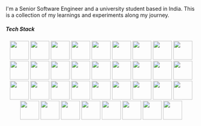 I'm a Senior Software Engineer and a university student based in India. This is a collection of my learnings and experiments along my journey.

##### Tech Stack

<p align="center">
  <img src="https://cdn.jsdelivr.net/gh/devicons/devicon@latest/icons/javascript/javascript-original.svg" height="50" />
  <img src="https://cdn.jsdelivr.net/gh/devicons/devicon@latest/icons/react/react-original-wordmark.svg" height="50" />
  <img src="https://cdn.jsdelivr.net/gh/devicons/devicon@latest/icons/nextjs/nextjs-original-wordmark.svg" height="50" />
  <img src="https://cdn.jsdelivr.net/gh/devicons/devicon@latest/icons/nodejs/nodejs-original-wordmark.svg" height="50" />
  <img src="https://cdn.jsdelivr.net/gh/devicons/devicon@latest/icons/ruby/ruby-original-wordmark.svg" height="50" />
  <img src="https://cdn.jsdelivr.net/gh/devicons/devicon@latest/icons/spring/spring-original-wordmark.svg" height="50" />
  <img src="https://cdn.jsdelivr.net/gh/devicons/devicon@latest/icons/threejs/threejs-original-wordmark.svg" height="50" />
  <img src="https://cdn.jsdelivr.net/gh/devicons/devicon@latest/icons/typescript/typescript-original.svg" height="50" />
  <img src="https://cdn.jsdelivr.net/gh/devicons/devicon@latest/icons/vitejs/vitejs-original.svg" height="50" />
  <img src="https://cdn.jsdelivr.net/gh/devicons/devicon@latest/icons/vuejs/vuejs-original-wordmark.svg" height="50" />
  <img src="https://cdn.jsdelivr.net/gh/devicons/devicon@latest/icons/php/php-original.svg" height="50" />
  <img src="https://cdn.jsdelivr.net/gh/devicons/devicon@latest/icons/python/python-original-wordmark.svg" height="50" />
  <img src="https://cdn.jsdelivr.net/gh/devicons/devicon@latest/icons/rails/rails-plain-wordmark.svg" height="50" />
  <img src="https://cdn.jsdelivr.net/gh/devicons/devicon@latest/icons/java/java-original-wordmark.svg" height="50" />
  <img src="https://cdn.jsdelivr.net/gh/devicons/devicon@latest/icons/mongodb/mongodb-original-wordmark.svg" height="50" />
  <img src="https://cdn.jsdelivr.net/gh/devicons/devicon@latest/icons/mysql/mysql-original-wordmark.svg" height="50" />
  <img src="https://cdn.jsdelivr.net/gh/devicons/devicon@latest/icons/git/git-original-wordmark.svg" height="50" />
  <img src="https://cdn.jsdelivr.net/gh/devicons/devicon@latest/icons/laravel/laravel-original-wordmark.svg" height="50" />
  <img src="https://cdn.jsdelivr.net/gh/devicons/devicon@latest/icons/magento/magento-original-wordmark.svg" height="50" />
  <img src="https://cdn.jsdelivr.net/gh/devicons/devicon@latest/icons/jquery/jquery-original-wordmark.svg" height="50" />
  <img src="https://cdn.jsdelivr.net/gh/devicons/devicon@latest/icons/html5/html5-original.svg" height="50" />
  <img src="https://cdn.jsdelivr.net/gh/devicons/devicon@latest/icons/go/go-original-wordmark.svg" height="50" />
  <img src="https://cdn.jsdelivr.net/gh/devicons/devicon@latest/icons/flutter/flutter-original.svg" height="50" />
  <img src="https://cdn.jsdelivr.net/gh/devicons/devicon@latest/icons/docker/docker-original-wordmark.svg" height="50" />
  <img src="https://cdn.jsdelivr.net/gh/devicons/devicon@latest/icons/express/express-original-wordmark.svg" height="50" />
  <img src="https://cdn.jsdelivr.net/gh/devicons/devicon@latest/icons/firebase/firebase-original-wordmark.svg" height="50" />
  <img src="https://cdn.jsdelivr.net/gh/devicons/devicon@latest/icons/django/django-plain-wordmark.svg" height="50" />
  <img src="https://cdn.jsdelivr.net/gh/devicons/devicon@latest/icons/codeigniter/codeigniter-plain-wordmark.svg" height="50" />
  <img src="https://cdn.jsdelivr.net/gh/devicons/devicon@latest/icons/csharp/csharp-original.svg" height="50" />
  <img src="https://cdn.jsdelivr.net/gh/devicons/devicon@latest/icons/css3/css3-original.svg" height="50" />
  <img src="https://cdn.jsdelivr.net/gh/devicons/devicon@latest/icons/dart/dart-original-wordmark.svg" height="50" />
  <img src="https://cdn.jsdelivr.net/gh/devicons/devicon@latest/icons/bootstrap/bootstrap-original-wordmark.svg" height="50" />
  <img src="https://cdn.jsdelivr.net/gh/devicons/devicon@latest/icons/c/c-original.svg" height="50" />
  <img src="https://cdn.jsdelivr.net/gh/devicons/devicon@latest/icons/angularjs/angularjs-original.svg" height="50" />
  <img src="https://cdn.jsdelivr.net/gh/devicons/devicon@latest/icons/bitbucket/bitbucket-original-wordmark.svg" height="50" />
</p>
